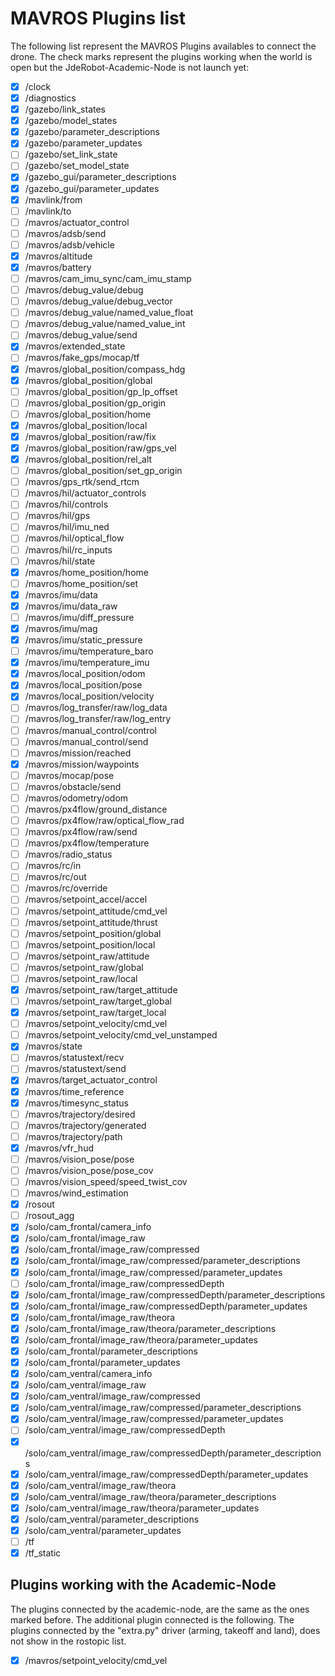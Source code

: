 # MAVROS Plugins list

The following list represent the MAVROS Plugins availables to connect the drone. The check marks represent the plugins working when the world is open but the JdeRobot-Academic-Node is not launch yet:

- [x] /clock
- [x] /diagnostics
- [x] /gazebo/link_states
- [x] /gazebo/model_states
- [x] /gazebo/parameter_descriptions
- [x] /gazebo/parameter_updates
- [ ] /gazebo/set_link_state
- [ ] /gazebo/set_model_state
- [x] /gazebo_gui/parameter_descriptions
- [x] /gazebo_gui/parameter_updates
- [x] /mavlink/from
- [ ] /mavlink/to
- [ ] /mavros/actuator_control
- [ ] /mavros/adsb/send
- [ ] /mavros/adsb/vehicle
- [x] /mavros/altitude
- [x] /mavros/battery
- [ ] /mavros/cam_imu_sync/cam_imu_stamp
- [ ] /mavros/debug_value/debug
- [ ] /mavros/debug_value/debug_vector
- [ ] /mavros/debug_value/named_value_float
- [ ] /mavros/debug_value/named_value_int
- [ ] /mavros/debug_value/send
- [x] /mavros/extended_state
- [ ] /mavros/fake_gps/mocap/tf
- [x] /mavros/global_position/compass_hdg
- [x] /mavros/global_position/global
- [ ] /mavros/global_position/gp_lp_offset
- [ ] /mavros/global_position/gp_origin
- [ ] /mavros/global_position/home
- [x] /mavros/global_position/local
- [x] /mavros/global_position/raw/fix
- [x] /mavros/global_position/raw/gps_vel
- [x] /mavros/global_position/rel_alt
- [ ] /mavros/global_position/set_gp_origin
- [ ] /mavros/gps_rtk/send_rtcm
- [ ] /mavros/hil/actuator_controls
- [ ] /mavros/hil/controls
- [ ] /mavros/hil/gps
- [ ] /mavros/hil/imu_ned
- [ ] /mavros/hil/optical_flow
- [ ] /mavros/hil/rc_inputs
- [ ] /mavros/hil/state
- [x] /mavros/home_position/home
- [ ] /mavros/home_position/set
- [x] /mavros/imu/data
- [x] /mavros/imu/data_raw
- [ ] /mavros/imu/diff_pressure
- [x] /mavros/imu/mag
- [x] /mavros/imu/static_pressure
- [ ] /mavros/imu/temperature_baro
- [x] /mavros/imu/temperature_imu
- [x] /mavros/local_position/odom
- [x] /mavros/local_position/pose
- [x] /mavros/local_position/velocity
- [ ] /mavros/log_transfer/raw/log_data
- [ ] /mavros/log_transfer/raw/log_entry
- [ ] /mavros/manual_control/control
- [ ] /mavros/manual_control/send
- [ ] /mavros/mission/reached
- [x] /mavros/mission/waypoints
- [ ] /mavros/mocap/pose
- [ ] /mavros/obstacle/send
- [ ] /mavros/odometry/odom
- [ ] /mavros/px4flow/ground_distance
- [ ] /mavros/px4flow/raw/optical_flow_rad
- [ ] /mavros/px4flow/raw/send
- [ ] /mavros/px4flow/temperature
- [ ] /mavros/radio_status
- [ ] /mavros/rc/in
- [ ] /mavros/rc/out
- [ ] /mavros/rc/override
- [ ] /mavros/setpoint_accel/accel
- [ ] /mavros/setpoint_attitude/cmd_vel
- [ ] /mavros/setpoint_attitude/thrust
- [ ] /mavros/setpoint_position/global
- [ ] /mavros/setpoint_position/local
- [ ] /mavros/setpoint_raw/attitude
- [ ] /mavros/setpoint_raw/global
- [ ] /mavros/setpoint_raw/local
- [x] /mavros/setpoint_raw/target_attitude
- [ ] /mavros/setpoint_raw/target_global
- [x] /mavros/setpoint_raw/target_local
- [ ] /mavros/setpoint_velocity/cmd_vel
- [ ] /mavros/setpoint_velocity/cmd_vel_unstamped
- [x] /mavros/state
- [ ] /mavros/statustext/recv
- [ ] /mavros/statustext/send
- [x] /mavros/target_actuator_control
- [x] /mavros/time_reference
- [x] /mavros/timesync_status
- [ ] /mavros/trajectory/desired
- [ ] /mavros/trajectory/generated
- [ ] /mavros/trajectory/path
- [x] /mavros/vfr_hud
- [ ] /mavros/vision_pose/pose
- [ ] /mavros/vision_pose/pose_cov
- [ ] /mavros/vision_speed/speed_twist_cov
- [ ] /mavros/wind_estimation
- [x] /rosout
- [ ] /rosout_agg
- [x] /solo/cam_frontal/camera_info
- [x] /solo/cam_frontal/image_raw
- [x] /solo/cam_frontal/image_raw/compressed
- [x] /solo/cam_frontal/image_raw/compressed/parameter_descriptions
- [x] /solo/cam_frontal/image_raw/compressed/parameter_updates
- [ ] /solo/cam_frontal/image_raw/compressedDepth
- [x] /solo/cam_frontal/image_raw/compressedDepth/parameter_descriptions
- [x] /solo/cam_frontal/image_raw/compressedDepth/parameter_updates
- [x] /solo/cam_frontal/image_raw/theora
- [x] /solo/cam_frontal/image_raw/theora/parameter_descriptions
- [x] /solo/cam_frontal/image_raw/theora/parameter_updates
- [x] /solo/cam_frontal/parameter_descriptions
- [x] /solo/cam_frontal/parameter_updates
- [x] /solo/cam_ventral/camera_info
- [x] /solo/cam_ventral/image_raw
- [x] /solo/cam_ventral/image_raw/compressed
- [x] /solo/cam_ventral/image_raw/compressed/parameter_descriptions
- [x] /solo/cam_ventral/image_raw/compressed/parameter_updates
- [ ] /solo/cam_ventral/image_raw/compressedDepth
- [x] /solo/cam_ventral/image_raw/compressedDepth/parameter_descriptions
- [x] /solo/cam_ventral/image_raw/compressedDepth/parameter_updates
- [x] /solo/cam_ventral/image_raw/theora
- [x] /solo/cam_ventral/image_raw/theora/parameter_descriptions
- [x] /solo/cam_ventral/image_raw/theora/parameter_updates
- [x] /solo/cam_ventral/parameter_descriptions
- [x] /solo/cam_ventral/parameter_updates
- [ ] /tf
- [x] /tf_static

## Plugins working with the Academic-Node
The plugins connected by the academic-node, are the same as the ones marked before. The additional plugin connected is the following. The plugins connected by the "extra.py" driver (arming, takeoff and land), does not show in the rostopic list.

- [x] /mavros/setpoint_velocity/cmd_vel
